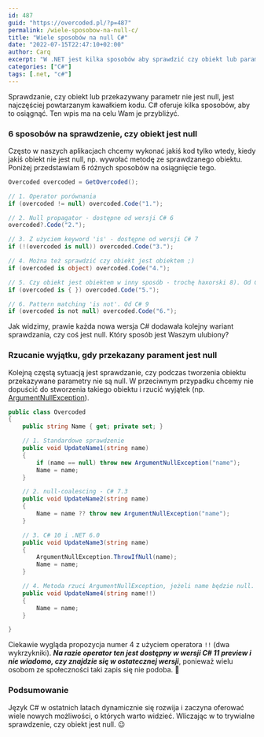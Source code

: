 ```yaml
---
id: 487
guid: "https://overcoded.pl/?p=487"
permalink: /wiele-sposobow-na-null-c/
title: "Wiele sposobów na null C#"
date: "2022-07-15T22:47:10+02:00"
author: Carq
excerpt: "W .NET jest kilka sposobów aby sprawdzić czy obiekt lub parametr jest null."
categories: ["C#"]
tags: [.net, "c#"]
---
```


Sprawdzanie, czy obiekt lub przekazywany parametr nie jest null, jest najczęściej powtarzanym kawałkiem kodu. C# oferuje kilka sposobów, aby to osiągnąć. Ten wpis ma na celu Wam je przybliżyć.

### 6 sposobów na sprawdzenie, czy obiekt jest null

Często w naszych aplikacjach chcemy wykonać jakiś kod tylko wtedy, kiedy jakiś obiekt nie jest null, np. wywołać metodę ze sprawdzanego obiektu. Poniżej przedstawiam 6 różnych sposobów na osiągnięcie tego.

```csharp
Overcoded overcoded = GetOvercoded();

// 1. Operator porównania
if (overcoded != null) overcoded.Code("1.");

// 2. Null propagator - dostępne od wersji C# 6
overcoded?.Code("2.");

// 3. Z użyciem keyword 'is' - dostępne od wersji C# 7
if (!(overcoded is null)) overcoded.Code("3.");

// 4. Można też sprawdzić czy obiekt jest obiektem ;)
if (overcoded is object) overcoded.Code("4.");

// 5. Czy obiekt jest obiektem w inny sposób - trochę haxorski 8). Od C# 8
if (overcoded is { }) overcoded.Code("5.");

// 6. Pattern matching 'is not'. Od C# 9
if (overcoded is not null) overcoded.Code("6.");

```

Jak widzimy, prawie każda nowa wersja C# dodawała kolejny wariant sprawdzania, czy coś jest null. Który sposób jest Waszym ulubiony?

### Rzucanie wyjątku, gdy przekazany parament jest null

Kolejną częstą sytuacją jest sprawdzanie, czy podczas tworzenia obiektu przekazywane parametry nie są null. W przeciwnym przypadku chcemy nie dopuścić do stworzenia takiego obiektu i rzucić wyjątek (np. [ArgumentNullException](https://docs.microsoft.com/pl-pl/dotnet/api/system.argumentnullexception?view=net-6.0)).

```csharp
public class Overcoded
{
    public string Name { get; private set; }

    // 1. Standardowe sprawdzenie
    public void UpdateName1(string name)
    {
        if (name == null) throw new ArgumentNullException("name");
        Name = name;
    }

    // 2. null-coalescing - C# 7.3
    public void UpdateName2(string name)
    {
        Name = name ?? throw new ArgumentNullException("name");
    }

    // 3. C# 10 i .NET 6.0
    public void UpdateName3(string name)
    {
        ArgumentNullException.ThrowIfNull(name);
        Name = name;
    }

    // 4. Metoda rzuci ArgumentNullException, jeżeli name będzie null. C# 11 - preview
    public void UpdateName4(string name!!)
    {
        Name = name;
    }

}
```

Ciekawie wygląda propozycja numer 4 z użyciem operatora `!!` (dwa wykrzykniki). **_Na razie operator ten jest dostępny w wersji C# 11 preview i nie wiadomo, czy znajdzie się w ostatecznej wersji_**, ponieważ wielu osobom ze społeczności taki zapis się nie podoba. 🤔

### Podsumowanie

Język C# w ostatnich latach dynamicznie się rozwija i zaczyna oferować wiele nowych możliwości, o których warto widzieć. Wliczając w to trywialne sprawdzenie, czy obiekt jest null. 😉
